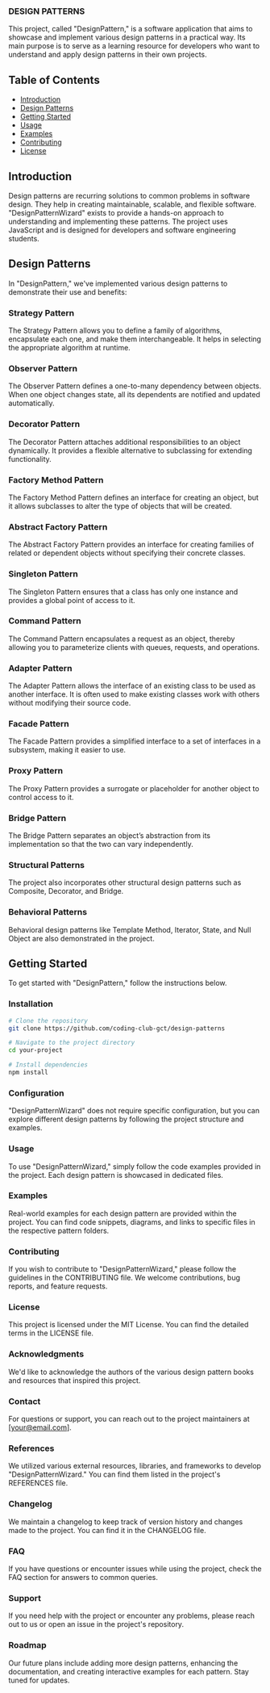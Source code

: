 ### DESIGN PATTERNS
                                                    
                                                    

This project, called "DesignPattern," is a software application that aims to showcase and implement various design patterns in a practical way. Its main purpose is to serve as a learning resource for developers who want to understand and apply design patterns in their own projects.


## Table of Contents

- [Introduction](#introduction)
- [Design Patterns](#design-patterns)
- [Getting Started](#getting-started)
- [Usage](#usage)
- [Examples](#examples)
- [Contributing](#contributing)
- [License](#license)


## Introduction

Design patterns are recurring solutions to common problems in software design. They help in creating maintainable, scalable, and flexible software. "DesignPatternWizard" exists to provide a hands-on approach to understanding and implementing these patterns. The project uses JavaScript and is designed for developers and software engineering students.

## Design Patterns

In "DesignPattern," we've implemented various design patterns to demonstrate their use and benefits:

### Strategy Pattern
The Strategy Pattern allows you to define a family of algorithms, encapsulate each one, and make them interchangeable. It helps in selecting the appropriate algorithm at runtime.

### Observer Pattern
The Observer Pattern defines a one-to-many dependency between objects. When one object changes state, all its dependents are notified and updated automatically.

### Decorator Pattern
The Decorator Pattern attaches additional responsibilities to an object dynamically. It provides a flexible alternative to subclassing for extending functionality.

### Factory Method Pattern
The Factory Method Pattern defines an interface for creating an object, but it allows subclasses to alter the type of objects that will be created.

### Abstract Factory Pattern
The Abstract Factory Pattern provides an interface for creating families of related or dependent objects without specifying their concrete classes.

### Singleton Pattern
The Singleton Pattern ensures that a class has only one instance and provides a global point of access to it.

### Command Pattern
The Command Pattern encapsulates a request as an object, thereby allowing you to parameterize clients with queues, requests, and operations.

### Adapter Pattern
The Adapter Pattern allows the interface of an existing class to be used as another interface. It is often used to make existing classes work with others without modifying their source code.

### Facade Pattern
The Facade Pattern provides a simplified interface to a set of interfaces in a subsystem, making it easier to use.

### Proxy Pattern
The Proxy Pattern provides a surrogate or placeholder for another object to control access to it.

### Bridge Pattern
The Bridge Pattern separates an object’s abstraction from its implementation so that the two can vary independently.

### Structural Patterns
The project also incorporates other structural design patterns such as Composite, Decorator, and Bridge.

### Behavioral Patterns
Behavioral design patterns like Template Method, Iterator, State, and Null Object are also demonstrated in the project.

## Getting Started

To get started with "DesignPattern," follow the instructions below.

### Installation


```bash
# Clone the repository
git clone https://github.com/coding-club-gct/design-patterns

# Navigate to the project directory
cd your-project

# Install dependencies
npm install
```

### Configuration
"DesignPatternWizard" does not require specific configuration, but you can explore different design patterns by following the project structure and examples.

### Usage
To use "DesignPatternWizard," simply follow the code examples provided in the project. Each design pattern is showcased in dedicated files.

### Examples
Real-world examples for each design pattern are provided within the project. You can find code snippets, diagrams, and links to specific files in the respective pattern folders.

### Contributing
If you wish to contribute to "DesignPatternWizard," please follow the guidelines in the CONTRIBUTING file. We welcome contributions, bug reports, and feature requests.

### License
This project is licensed under the MIT License. You can find the detailed terms in the LICENSE file.

### Acknowledgments
We'd like to acknowledge the authors of the various design pattern books and resources that inspired this project.

### Contact
For questions or support, you can reach out to the project maintainers at [your@email.com].

### References
We utilized various external resources, libraries, and frameworks to develop "DesignPatternWizard." You can find them listed in the project's REFERENCES file.

### Changelog
We maintain a changelog to keep track of version history and changes made to the project. You can find it in the CHANGELOG file.

### FAQ
If you have questions or encounter issues while using the project, check the FAQ section for answers to common queries.

### Support
If you need help with the project or encounter any problems, please reach out to us or open an issue in the project's repository.

### Roadmap
Our future plans include adding more design patterns, enhancing the documentation, and creating interactive examples for each pattern. Stay tuned for updates.
